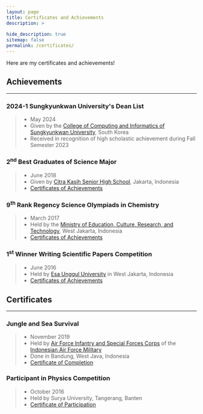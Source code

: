```yaml
---
layout: page
title: Certificates and Achievements
description: >
  
hide_description: true
sitemap: false
permalink: /certificates/
---
```

Here are my certificates and achievements!

## Achievements
---
### 2024-1 Sungkyunkwan University's Dean List
> * May 2024
> * Given by the [College of Computing and Informatics of Sungkyunkwan University], South Korea
> * Received in recognition of high scholastic achievement during Fall Semester 2023

### 2<sup>nd</sup> Best Graduates of Science Major
> * June 2018
> * Given by [Citra Kasih Senior High School], Jakarta, Indonesia
> * [Certificates of Achievements](../assets/pdf/high_school/second_best_graduates.pdf)

### 9<sup>th</sup> Rank Regency Science Olympiads in Chemistry
> * March 2017
> * Held by the [Ministry of Education, Culture, Research, and Technology], West Jakarta, Indonesia
> * [Certificates of Achievements](../assets/pdf/high_school/chemistry.pdf)

### 1<sup>st</sup> Winner Writing Scientific Papers Competition
> * June 2016
> * Held by [Esa Unggul University] in West Jakarta, Indonesia
> * [Certificates of Achievements](../assets/pdf/high_school/esa_unggul.pdf)



## Certificates
---
### Jungle and Sea Survival
> * November 2019
> * Held by [Air Force Infantry and Special Forces Corps] of the [Indonesian Air Force Military]
> * Done in Bandung, West Java, Indonesia
> * [Certificate of Completion](../assets/pdf/pilot/survival.pdf)

### Participant in Physics Competition
> * October 2016
> * Held by Surya University, Tangerang, Banten
> * [Certificate of Participation](../assets/pdf/high_school/physics_epic.pdf)

[Citra Kasih Senior High School]: https://citrakasih.sch.id/sckjakarta/
[Ministry of Education, Culture, Research, and Technology]: https://www.kemdikbud.go.id/main/
[Esa Unggul University]: https://www.esaunggul.ac.id/?lang=en
[Air Force Infantry and Special Forces Corps]: https://en.wikipedia.org/wiki/Kopasgat
[Indonesian Air Force Military]: https://tni-au.mil.id/
[College of Computing and Informatics of Sungkyunkwan University]: https://cse.skku.edu/eng_cse/index.do
